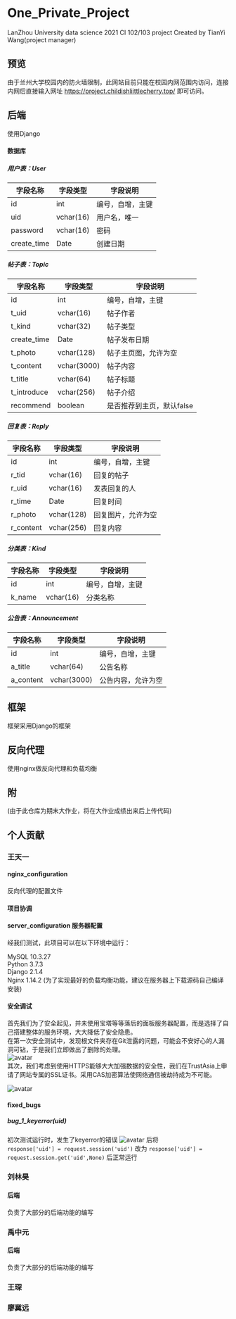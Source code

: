 # One_Private_Project
LanZhou University data science 2021 CI 102/103 project
Created by TianYi Wang(project manager)
## 预览
由于兰州大学校园内的防火墙限制，此网站目前只能在校园内网范围内访问，连接内网后直接输入网址 https://project.childishliittlecherry.top/ 即可访问。

## 后端
使用Django
#### 数据库
##### 用户表：User
字段名称 | 字段类型 | 字段说明
---|---|---
id | int | 编号，自增，主键
uid | vchar(16) | 用户名，唯一
password | vchar(16) | 密码
create_time | Date | 创建日期
##### 帖子表：Topic
字段名称 | 字段类型 | 字段说明
---|---|---
id | int | 编号，自增，主键
t_uid | vchar(16) | 帖子作者
t_kind | vchar(32) | 帖子类型
create_time | Date | 帖子发布日期
t_photo | vchar(128) | 帖子主页图，允许为空
t_content | vchar(3000) | 帖子内容
t_title | vchar(64) | 帖子标题
t_introduce | vchar(256) | 帖子介绍
recommend | boolean | 是否推荐到主页，默认false
##### 回复表：Reply
字段名称 | 字段类型 | 字段说明
---|---|---
id | int | 编号，自增，主键
r_tid | vchar(16) | 回复的帖子
r_uid | vchar(16) | 发表回复的人
r_time | Date | 回复时间
r_photo | vchar(128) | 回复图片，允许为空
r_content | vchar(256) | 回复内容
##### 分类表：Kind
字段名称 | 字段类型 | 字段说明
---|---|---
id | int | 编号，自增，主键
k_name | vchar(16) | 分类名称
##### 公告表：Announcement
字段名称 | 字段类型 | 字段说明
---|---|---
id | int | 编号，自增，主键
a_title | vchar(64) | 公告名称
a_content | vchar(3000) | 公告内容，允许为空
## 框架
框架采用Django的框架
## 反向代理
使用nginx做反向代理和负载均衡

## 附
(由于此仓库为期末大作业，将在大作业成绩出来后上传代码)


## 个人贡献
### 王天一
#### nginx_configuration
反向代理的配置文件
#### 项目协调

#### server_configuration 服务器配置
经我们测试，此项目可以在以下环境中运行：

MySQL 10.3.27   
Python 3.7.3  
Django 2.1.4  
Nginx 1.14.2 (为了实现最好的负载均衡功能，建议在服务器上下载源码自己编译安装)
#### 安全调试
首先我们为了安全起见，并未使用宝塔等等落后的面板服务器配置，而是选择了自己搭建整体的服务环境，大大降低了安全隐患。  
在第一次安全测试中，发现根文件夹存在Git泄露的问题，可能会不安好心的人漏洞可钻，于是我们立即做出了删除的处理。  
![avatar](bugs/security_loophole_1_git.png)  
其次，我们考虑到使用HTTPS能够大大加强数据的安全性，我们在TrustAsia上申请了网站专属的SSL证书。采用CAS加密算法使网络通信被劫持成为不可能。

![avatar](bugs/security_https&ssl.png)

#### fixed_bugs
##### bug_1_keyerror(uid)
初次测试运行时，发生了keyerror的错误 
![avatar](bugs/bug_1_keyerror(uid).png)
后将  
    ```
    response['uid'] = request.session('uid')
    ``` 
改为 
    ```
    response['uid'] = request.session.get('uid',None)
    ```
后正常运行
### 刘林昊
#### 后端
负责了大部分的后端功能的编写
### 禹中元
#### 后端
负责了大部分的后端功能的编写

### 王琛
### 廖冀远

